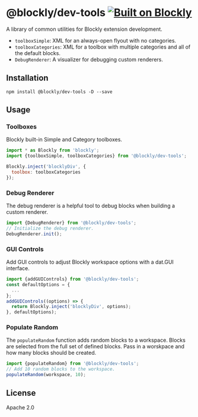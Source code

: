 # @blockly/dev-tools [![Built on Blockly](https://tinyurl.com/built-on-blockly)](https://github.com/google/blockly)

A library of common utilities for Blockly extension development.
- `toolboxSimple`: XML for an always-open flyout with no categories.
- `toolboxCategories`: XML for a toolbox with multiple categories and all of the default blocks.
- `DebugRenderer`: A visualizer for debugging custom renderers.

## Installation

```
npm install @blockly/dev-tools -D --save
```

## Usage

### Toolboxes
Blockly built-in Simple and Category toolboxes.

```js
import * as Blockly from 'blockly';
import {toolboxSimple, toolboxCategories} from '@blockly/dev-tools';

Blockly.inject('blocklyDiv', {
  toolbox: toolboxCategories
});
```

### Debug Renderer
The debug renderer is a helpful tool to debug blocks when building a custom renderer.

```js
import {DebugRenderer} from '@blockly/dev-tools';
// Initialize the debug renderer.
DebugRenderer.init();
```

### GUI Controls
Add GUI controls to adjust Blockly workspace options with a dat.GUI interface.

```js
import {addGUIControls} from '@blockly/dev-tools';
const defaultOptions = {
  ...
};
addGUIControls((options) => {
  return Blockly.inject('blocklyDiv', options);
}, defaultOptions);
```

### Populate Random

The `populateRandom` function adds random blocks to a workspace. Blocks are selected from the full set of defined blocks. Pass in a worskpace and how many blocks should be created.
```js
import {populateRandom} from '@blockly/dev-tools';
// Add 10 random blocks to the workspace.
populateRandom(workspace, 10);
```

## License
Apache 2.0
